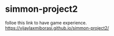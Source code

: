 # simmon-project2
folloe this link to have game experience.
https://vijaylaxmiborasi.github.io/simmon-project2/

